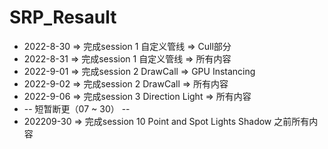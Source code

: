 # SRP_Resault
- 2022-8-30 => 完成session 1 自定义管线 => Cull部分
- 2022-8-31 => 完成session 1 自定义管线 => 所有内容
- 2022-9-01 => 完成session 2 DrawCall => GPU Instancing
- 2022-9-02 => 完成session 2 DrawCall => 所有内容
- 2022-9-06 => 完成session 3 Direction Light => 所有内容
- -- 短暂断更（07 ~ 30） --
- 202209-30 => 完成session 10 Point and Spot Lights Shadow 之前所有内容
